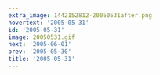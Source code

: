 ```yaml
---
extra_image: 1442152812-20050531after.png
hovertext: '2005-05-31'
id: '2005-05-31'
image: 20050531.gif
next: '2005-06-01'
prev: '2005-05-30'
title: '2005-05-31'
---
```

